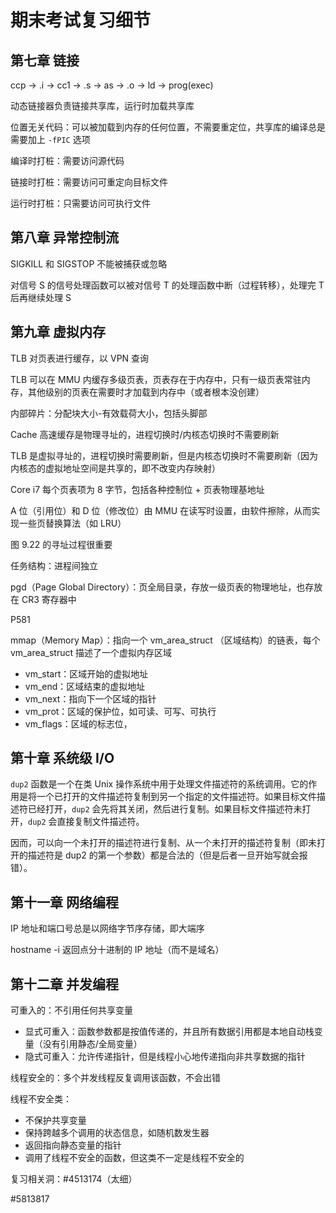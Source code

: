 # 期末考试复习细节

## 第七章 链接

ccp -> .i -> cc1 -> .s -> as -> .o -> ld -> prog(exec)

动态链接器负责链接共享库，运行时加载共享库

位置无关代码：可以被加载到内存的任何位置，不需要重定位，共享库的编译总是需要加上 `-fPIC` 选项

编译时打桩：需要访问源代码

链接时打桩：需要访问可重定向目标文件

运行时打桩：只需要访问可执行文件

## 第八章 异常控制流

SIGKILL 和 SIGSTOP 不能被捕获或忽略

对信号 S 的信号处理函数可以被对信号 T 的处理函数中断（过程转移），处理完 T 后再继续处理 S

## 第九章 虚拟内存

TLB 对页表进行缓存，以 VPN 查询

TLB 可以在 MMU 内缓存多级页表，页表存在于内存中，只有一级页表常驻内存，其他级别的页表在需要时才加载到内存中（或者根本没创建）

内部碎片：分配块大小-有效载荷大小，包括头脚部

Cache 高速缓存是物理寻址的，进程切换时/内核态切换时不需要刷新

TLB 是虚拟寻址的，进程切换时需要刷新，但是内核态切换时不需要刷新（因为内核态的虚拟地址空间是共享的，即不改变内存映射）

Core i7 每个页表项为 8 字节，包括各种控制位 + 页表物理基地址

A 位（引用位）和 D 位（修改位）由 MMU 在读写时设置，由软件擦除，从而实现一些页替换算法（如 LRU）

图 9.22 的寻址过程很重要

任务结构：进程间独立

pgd（Page Global Directory）：页全局目录，存放一级页表的物理地址，也存放在 CR3 寄存器中

P581

mmap（Memory Map）：指向一个 vm_area_struct （区域结构）的链表，每个 vm_area_struct 描述了一个虚拟内存区域

-   vm_start：区域开始的虚拟地址
-   vm_end：区域结束的虚拟地址
-   vm_next：指向下一个区域的指针
-   vm_prot：区域的保护位，如可读、可写、可执行
-   vm_flags：区域的标志位，

## 第十章 系统级 I/O

`dup2` 函数是一个在类 Unix 操作系统中用于处理文件描述符的系统调用。它的作用是将一个已打开的文件描述符复制到另一个指定的文件描述符。如果目标文件描述符已经打开，`dup2` 会先将其关闭，然后进行复制。如果目标文件描述符未打开，`dup2` 会直接复制文件描述符。

因而，可以向一个未打开的描述符进行复制、从一个未打开的描述符复制（即未打开的描述符是 dup2 的第一个参数）都是合法的（但是后者一旦开始写就会报错）。

## 第十一章 网络编程

IP 地址和端口号总是以网络字节序存储，即大端序

hostname -i 返回点分十进制的 IP 地址（而不是域名）

## 第十二章 并发编程

可重入的：不引用任何共享变量

-   显式可重入：函数参数都是按值传递的，并且所有数据引用都是本地自动栈变量（没有引用静态/全局变量）
-   隐式可重入：允许传递指针，但是线程小心地传递指向非共享数据的指针

线程安全的：多个并发线程反复调用该函数，不会出错

线程不安全类：

-   不保护共享变量
-   保持跨越多个调用的状态信息，如随机数发生器
-   返回指向静态变量的指针
-   调用了线程不安全的函数，但这类不一定是线程不安全的

复习相关洞：#4513174（太细）

#5813817
